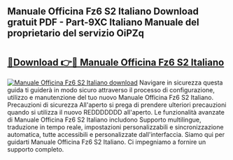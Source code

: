 ## Manuale Officina Fz6 S2 Italiano Download gratuit PDF - Part-9XC Italiano Manuale del proprietario del servizio OiPZq

# <h2><a href="http://dfblt3.blite.top/?on=Manuale+Officina+Fz6+S2+Italiano">🔗Download 👉🔴 Manuale Officina Fz6 S2 Italiano</a></h2>

[![Manuale Officina Fz6 S2 Italiano download](https://i.imgur.com/lujVjoI.png)](http://dfblt3.blite.top/?on=Manuale+Officina+Fz6+S2+Italiano)
Navigare in sicurezza questa guida ti guiderà in modo sicuro attraverso il processo di configurazione, utilizzo e manutenzione del tuo nuovo Manuale Officina Fz6 S2 Italiano. Precauzioni di sicurezza All'aperto si prega di prendere ulteriori precauzioni quando si utilizza il nuovo REDDDDDDD all'aperto. Le funzionalità avanzate di Manuale Officina Fz6 S2 Italiano includono Supporto multilingue, traduzione in tempo reale, impostazioni personalizzabili e sincronizzazione automatica, tutte accessibili e personalizzate dall'interfaccia. Siamo qui per guidarti Manuale Officina Fz6 S2 Italiano. Ci impegniamo a fornire un supporto completo.
